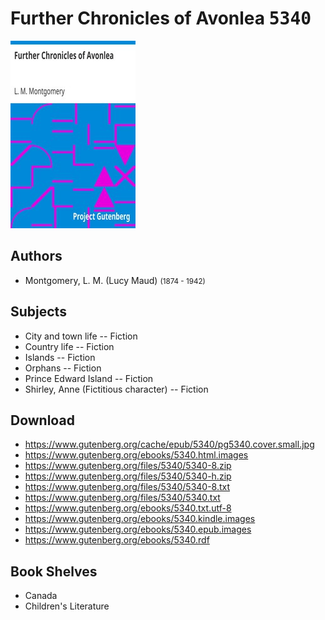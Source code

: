 # Further Chronicles of Avonlea <kbd>5340</kbd>

![](./cover.medium.jpg "")

## Authors


 - Montgomery, L. M. (Lucy Maud) <small>(1874 - 1942)</small>

## Subjects


 - City and town life -- Fiction
 - Country life -- Fiction
 - Islands -- Fiction
 - Orphans -- Fiction
 - Prince Edward Island -- Fiction
 - Shirley, Anne (Fictitious character) -- Fiction

## Download


 - https://www.gutenberg.org/cache/epub/5340/pg5340.cover.small.jpg
 - https://www.gutenberg.org/ebooks/5340.html.images
 - https://www.gutenberg.org/files/5340/5340-8.zip
 - https://www.gutenberg.org/files/5340/5340-h.zip
 - https://www.gutenberg.org/files/5340/5340-8.txt
 - https://www.gutenberg.org/files/5340/5340.txt
 - https://www.gutenberg.org/ebooks/5340.txt.utf-8
 - https://www.gutenberg.org/ebooks/5340.kindle.images
 - https://www.gutenberg.org/ebooks/5340.epub.images
 - https://www.gutenberg.org/ebooks/5340.rdf

## Book Shelves


 - Canada
 - Children's Literature
